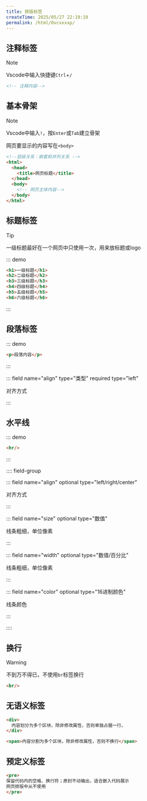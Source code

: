 ```yaml
---
title: 排版标签
createTime: 2025/05/27 22:19:10
permalink: /html/0vcxxxxp/
---
```


## 注释标签

> [!note]
>
> Vscode中输入快捷键`Ctrl`+`/`

```html
<!-- 注释内容-->
```

## 基本骨架

> [!NOTE]
>
> Vscode中输入`!`，按`Enter`或`Tab`建立骨架

网页要显示的内容写在`<body>`

```html
<!--层级关系：嵌套和并列关系 -->
<html>
  <head>
    <title>网页标题</title>
  </head>
  <body>
    <!-- 网页主体内容-->
  </body>
</html>
```

## 标题标签

> [!tip]
>
> 一级标题最好在一个网页中只使用一次，用来放标题或logo

::: demo

```html
<h1>一级标题</h1>
<h2>二级标题</h2>
<h3>三级标题</h3>
<h4>四级标题</h4>
<h5>五级标题</h5>
<h6>六级标题</h6>
```

:::

## 段落标签

::: demo

```html
<p>段落内容</p>
```

:::

::: field name="align" type="类型" required type="left" 

对齐方式

:::

## 水平线

::: demo

````html
<hr/>
````

:::

:::: field-group

::: field name="align"  optional type="left/right/center" 

对齐方式

:::

::: field name="size"  optional type="数值" 

线条粗细，单位像素

:::

::: field name="width"  optional type="数值/百分比" 

线条粗细，单位像素

:::

::: field name="color"  optional type="16进制颜色" 

线条颜色

:::

::::

## 换行

> [!warning]
>
> 不到万不得已，不使用`br`标签换行

```html
<br/>
```

## 无语义标签

```html
<div>
  内容划分为多个区块，除非修改属性，否则单独占据一行，
</div>

<span>内容分割为多个区块，除非修改属性，否则不换行</span>
```

## 预定义标签

```html
<pre>
保留代码内的空格、换行符；原封不动输出，适合嵌入代码展示
网页排版中从不使用
</pre>
```

